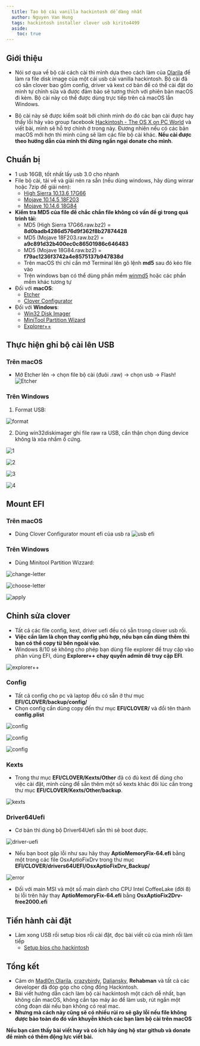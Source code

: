 ```yaml
---
  title: Tạo bộ cài vanilla hackintosh dễ dàng nhất
  author: Nguyen Van Hung
  tags: hackintosh installer clover usb kirito4499
  aside:
    toc: true
---
```


## Giới thiệu

- Nói sơ qua về bộ cài cách cài thì mình dựa theo cách làm của [Olarila](https://olarila.com/forum/index.php) để làm ra file disk image của một cái usb cài vanilla hackintosh. Bộ cài đã có sẵn clover bao gồm config, driver và kext cơ bản để có thể cài đặt do mình tự chỉnh sửa và được đảm bảo sẽ tương thích với phiên bản macOS đi kèm. Bộ cài này có thể được dùng trực tiếp trên cả macOS lẫn Windows.

- Bộ cài này sẽ được kiểm soát bởi chình mình do đó các bạn cài được hay thấy lỗi hãy vào group facebook [Hackintosh - The OS X on PC World](https://www.facebook.com/groups/hackintoshPC/) và viết bài, mình sẽ hỗ trợ chính ở trong này. Đương nhiên nếu có các bản macOS mới hơn thì mình cũng sẽ làm các file bộ cài khác. __Nếu cài được theo hướng dẫn của mình thì đừng ngần ngại donate cho mình__.

## Chuẩn bị
+ 1 usb 16GB, tốt nhất lấy usb 3.0 cho nhanh
+ File bộ cài, tải về và giải nén ra sẵn (nếu dùng windows, hãy dùng winrar hoặc 7zip để giải nén):
  - [High Sierra 10.13.6 17G66](https://drive.google.com/file/d/1QAprop0CsmKaTLsbxoPOdj4i2AgYlSpE/view?usp=sharing)
  - [Mojave 10.14.5 18F203](https://drive.google.com/file/d/1yiMlBO7zCgHdLLPN1R4oukNAt7_hZOrc/view?usp=sharing)
  - [Mojave 10.14.6 18G84](https://drive.google.com/open?id=1j4is1Q46eb0uxVKoMe6hd7k1jYh5DsXZ)
+ __Kiểm tra MD5 của file để chắc chắn file không có vấn đề gì trong quá trình tải:__
  - MD5 (High Sierra 17G66.raw.bz2) = __8d0badb4286d576d9f362f8b27874428__
  - MD5 (Mojave 18F203.raw.bz2) = __a9c891d32b400ec0c86501986c646483__
  - MD5 (Mojave 18G84.raw.bz2) = __f79ac1236f3742a4e8575137b947838d__
  - Trên macOS thì chỉ cần mở Terminal lên gõ lệnh __md5__ sau đó kéo file vào
  - Trên windows bạn có thể dùng phần mềm [winmd5](http://www.winmd5.com/) hoặc các phần mềm khác tương tự
+ Đối với __macOS__:
  - [Etcher](https://www.balena.io/etcher/)
  - [Clover Configurator](https://mackie100projects.altervista.org/download-clover-configurator/)
+ Đối với __Windows__:
  - [Win32 Disk Imager](https://sourceforge.net/projects/win32diskimager/)
  - [MiniTool Partition Wizard](https://www.partitionwizard.com/free-partition-manager.html)
  - [Explorer++](https://explorerplusplus.com/download)

## Thực hiện ghi bộ cài lên USB

### Trên macOS
  - Mở Etcher lên -> chọn file bộ cài (đuôi .raw) -> chọn usb -> Flash!
  ![Etcher](/assets/images/hackintosh/etcher/etcher.png)

### Trên Windows
  1. Format USB:

![format](/assets/images/hackintosh/windows/format-usb.png)

  2. Dùng win32diskimager ghi file raw ra USB, cẩn thận chọn đúng device không là xóa nhầm ổ cứng.

![1](/assets/images/hackintosh/windows/win32diskimager.png)

![2](/assets/images/hackintosh/windows/show-all.png)

![3](/assets/images/hackintosh/windows/choose-image.png)

![4](/assets/images/hackintosh/windows/write-image.png)

## Mount EFI
### Trên macOS
+ Dùng Clover Configurator mount efi của usb ra
  ![usb efi](/assets/images/hackintosh/cc/cc-usb.png)

### Trên Windows
+ Dùng Minitool Partition Wizzard:

![change-letter](/assets/images/hackintosh/windows/change-letter.png)

![choose-letter](/assets/images/hackintosh/windows/choose-letter.png)

![apply](/assets/images/hackintosh/windows/apply.png)


## Chỉnh sửa clover

+ Tất cả các file config, kext, driver uefi đều có sẵn trong clover usb rồi.
+ __Việc cần làm là chọn thay config phù hợp, nếu bạn cần dùng thêm thì bạn có thể copy từ bên ngoài vào__.
+ Windows 8/10 sẽ không cho phép bạn dùng file explorer để truy cập vào phân vùng EFI, dùng __Explorer++ chạy quyền admin để truy cập EFI__.

![explorer++](/assets/images/hackintosh/windows/explorer++.png)


### Config
+ Tất cả config cho pc và laptop đều có sẵn ở thư mục __EFI/CLOVER/backup/config/__
+ Chọn config cần dùng copy đến thư mục __EFI/CLOVER/__ và đổi tên thành __config.plist__

![config](/assets/images/hackintosh/usb-efi/config-laptop.png)

![config](/assets/images/hackintosh/usb-efi/config-pc-dgpu.png)

![config](/assets/images/hackintosh/usb-efi/config-pc-igpu.png)

### Kexts
+ Trong thư mục __EFI/CLOVER/Kexts/Other__ đã có đủ kext để dùng cho việc cài đặt, mình cũng để sẵn thêm một số kexts khác đôi lúc cần trong thư mục __EFI/CLOVER/Kexts/Other/backup__.

![kexts](/assets/images/hackintosh/usb-efi/kexts.png)

### Driver64Uefi
+ Cơ bản thì dùng bộ Driver64Uefi sẵn thì sẽ boot được.

![driver-uefi](/assets/images/hackintosh/usb-efi/driver-uefi.png)

+ Nếu bạn boot gặp lỗi như sau hãy thay __AptioMemoryFix-64.efi__ bằng một trong các file OsxAptioFixDrv trong thư mục __EFI/CLOVER/drivers64UEFI/OsxAptioFixDrv_Backup/__

![error](/assets/images/hackintosh/boot/error-boot.png)

+ Đối với main MSI và một số main dành cho CPU Intel CoffeeLake (đời 8) bị lỗi trên hãy thay __AptioMemoryFix-64.efi__ bằng __OsxAptioFix2Drv-free2000.efi__

## Tiến hành cài đặt
+ Làm xong USB rồi setup bios rồi cài đặt, đọc bài viết cũ của mình rồi làm tiếp
  - [Setup bios cho hackintosh](https://vanhung4499.github.io/2019/04/21/setup-bios-cho-hackintosh.html)

## Tổng kết

+ Cảm ơn [Madl0n Olarila](https://www.insanelymac.com/forum/profile/557433-mald0n/), [crazybirdy](https://www.insanelymac.com/forum/profile/61100-crazybirdy/), [Daliansky](https://blog.daliansky.net/about/), __Rehabman__ và tất cả các developer đã đóp góp cho cộng đồng Hackintosh.
+ Bài viết hướng dẫn cách làm bộ cài hackintosh một cách dễ nhất, bạn không cần macOS, không cần tạo máy ảo để làm usb, rút ngắn một công đoạn dài nếu bạn không có real mac.
+ __Nhưng mà cách này cũng sẽ có nhiều rủi ro sẽ gây lỗi nếu file không được bảo toàn do đó vấn khuyễn khích các bạn làm bộ cài trên macOS__

__Nếu bạn cảm thấy bài viết hay và có ích hãy ủng hộ star github và donate để mình có thêm động lực viết bài.__
